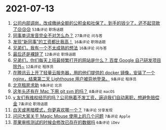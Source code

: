 # 2021-07-13

1. [公司内部调岗，改成缴纳全额的公积金和社保了，到手的钱少了，还不起贷款了😢😢😢](https://www.v2ex.com/t/789168) `53条评论` `职场话题`
1. [同事单词发音完全不对怎么办？](https://www.v2ex.com/t/789173) `27条评论` `问与答`
1. [发现“新同事”的工资都比我高！](https://www.v2ex.com/t/789187) `16条评论` `职场话题`
1. [兄弟们，我有一个不太成熟的想法](https://www.v2ex.com/t/789169) `16条评论` `问与答`
1. [最后还是裸辞了](https://www.v2ex.com/t/789163) `12条评论` `职场话题`
1. [兄弟们，你们每天上班最频繁打开的网站是什么？ 百度 Google 自己研发项目 除外~](https://www.v2ex.com/t/789171) `12条评论` `程序员`
1. [在腾讯云上开了轻量云服务器，用的他们提供的 docker 镜像，安装了一个 nginx，结果第二天 Lighthouse 用户被异地登录。](https://www.v2ex.com/t/789175) `9条评论` `程序员`
1. [北京租房求助](https://www.v2ex.com/t/789161) `9条评论` `北京`
1. [这年头还有在 Mac 下用 git svn 的吗？](https://www.v2ex.com/t/789186) `8条评论` `macOS`
1. [v 友们有维权经历的吗？公司拖着不发工资，逼迫我们自动离职，想避免赔偿金](https://www.v2ex.com/t/789184) `7条评论` `职场话题`
1. [白天或黑暗模式，你更喜欢哪一个？](https://www.v2ex.com/t/789174) `7条评论` `分享发现`
1. [问问大家关于 Magic Mouse 使用上的几个问题](https://www.v2ex.com/t/789164) `7条评论` `Apple`
1. [苹果审核测试的时候会修改已存在的数据吗](https://www.v2ex.com/t/789170) `6条评论` `iDev`
